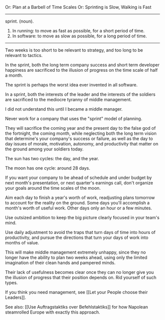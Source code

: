 Or: Plan at a Barbell of Time Scales
Or: Sprinting is Slow, Walking is Fast

---

sprint. (noun).
1. In running: to move as fast as possible, for a short period of time.
2. In software: to move as slow as possible, for a long period of time.

---

Two weeks is too short to be relevant to strategy, and too long to be relevant to tactics.

In the sprint, both the long term company success and short term developer happiness are sacrificed to the illusion of progress on the time scale of half a month.

The sprint is perhaps the worst idea ever invented in all software.

In a sprint, both the interests of the leader and the interests of the soldiers are sacrificed to the mediocre tyranny of middle management. 

I did not understand this until I became a middle manager.

Never work for a company that uses the "sprint" model of planning.

They will sacrifice the coming year and the present day to the false god of the fortnight, the coming month, while neglecting both the long term vision that determine's your company's success or failure, as well as the day to day issues of morale, motivation, autonomy, and productivity that matter on the ground among your soldiers today.

The sun has two cycles: the day, and the year.

The moon has one cycle: around 28 days.

If you want your company to be ahead of schedule and under budget by next month's presentation, or next quarter's earnings call, don't organize your goals around the time scales of the moon. 

Aim each day to finish a year's worth of work, readjusting plans tomorrow to account for the reality on the ground. Some days you'll accomplish a month's worth of useful work. Other days only an hour or a few minutes.

Use outsized ambition to keep the big picture clearly focused in your team's mind.

Use daily adjustment to avoid the traps that turn days of time into hours of productivity, and pursue the directions that turn your days of work into months of value.

This will make middle management extremely unhappy, since they no longer have the ability to plan two weeks ahead, using only the limited imagination of their clean hands and pampered minds. 

Their lack of usefulness becomes clear once they can no longer give you the illusion of progress that their position depends on. Rid yourself of such types. 

If you think you need management, see [[Let your People choose their Leaders]].

See also: [[Use Auftragstaktiks over Befehlstaktiks]] for how Napolean steamrolled Europe with exactly this approach.
